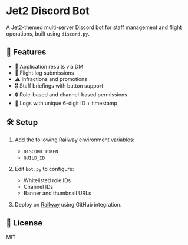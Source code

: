 # Jet2 Discord Bot

A Jet2-themed multi-server Discord bot for staff management and flight operations, built using `discord.py`.

## 🚀 Features

- 📨 Application results via DM
- 🛬 Flight log submissions
- ⚠️ Infractions and promotions
- 🎖️ Staff briefings with button support
- 🔒 Role-based and channel-based permissions
- 📁 Logs with unique 6-digit ID + timestamp

## 🛠️ Setup

1. Add the following Railway environment variables:
   - `DISCORD_TOKEN`
   - `GUILD_ID`
2. Edit `bot.py` to configure:
   - Whitelisted role IDs
   - Channel IDs
   - Banner and thumbnail URLs

3. Deploy on [Railway](https://railway.app/) using GitHub integration.

## 📄 License
MIT
